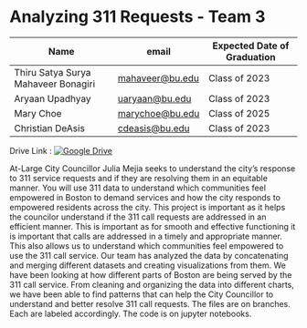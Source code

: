 <h1> Analyzing 311 Requests - Team 3 </h1>

| Name | email | Expected Date of Graduation |
| --- | --- | --- |
| Thiru Satya Surya Mahaveer Bonagiri | mahaveer@bu.edu | Class of 2023 |
| Aryaan Upadhyay | uaryaan@bu.edu | Class of 2023 |
| Mary Choe | marychoe@bu.edu | Class of 2025 |
| Christian DeAsis | cdeasis@bu.edu | Class of 2023 |

Drive Link : [![Google Drive](https://img.icons8.com/color/48/000000/google-drive.png)](https://drive.google.com/drive/folders/1M2b_ES7N_S5BsCEC1qW0HWY6TtjEdqAo?usp=share_link)

At-Large City Councillor Julia Mejia seeks to understand the city’s response to 311 service requests and if they are resolving them in an equitable manner. You will use 311 data to understand which communities feel empowered in Boston to demand services and how the city responds to empowered residents across the city. This project is important as it helps the councilor understand if the 311 call requests are addressed in an efficient manner. This is important as for smooth and effective functioning it is important that calls are addressed in a timely and appropriate manner. This also allows us to understand which communities feel empowered to use the 311 call service. Our team has analyzed the data by concatenating and merging different datasets and creating visualizations from them. We have been looking at how different parts of Boston are being served by the 311 call service. From cleaning and organizing the data into different charts, we have been able to find patterns that can help the City Councillor to understand and better resolve 311 call requests. The files are on branches. Each are labeled accordingly. The code is on jupyter notebooks.